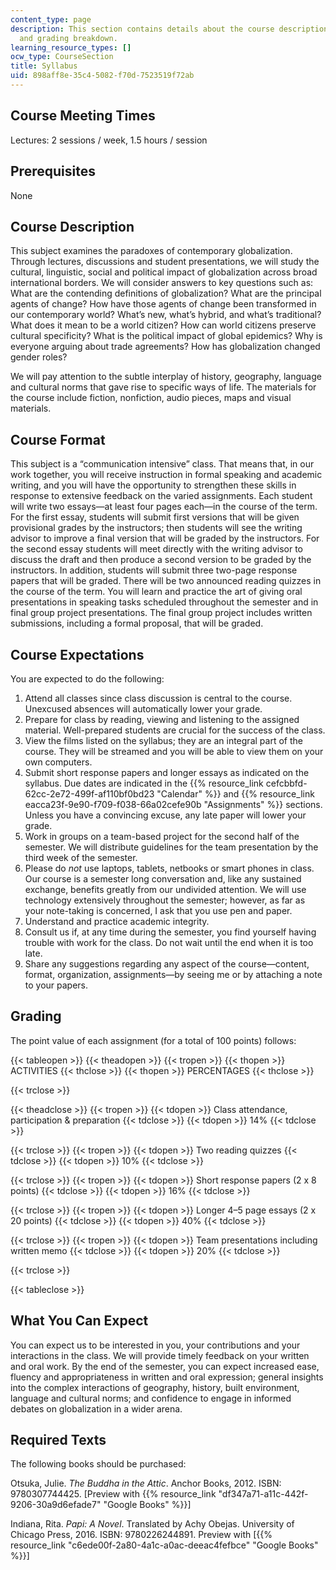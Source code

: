 ```yaml
---
content_type: page
description: This section contains details about the course description, course requirements,
  and grading breakdown.
learning_resource_types: []
ocw_type: CourseSection
title: Syllabus
uid: 898aff8e-35c4-5082-f70d-7523519f72ab
---
```


Course Meeting Times
--------------------

Lectures: 2 sessions / week, 1.5 hours / session

Prerequisites
-------------

None

Course Description
------------------

This subject examines the paradoxes of contemporary globalization. Through lectures, discussions and student presentations, we will study the cultural, linguistic, social and political impact of globalization across broad international borders. We will consider answers to key questions such as: What are the contending definitions of globalization? What are the principal agents of change? How have those agents of change been transformed in our contemporary world? What’s new, what’s hybrid, and what’s traditional? What does it mean to be a world citizen? How can world citizens preserve cultural specificity? What is the political impact of global epidemics? Why is everyone arguing about trade agreements? How has globalization changed gender roles?

We will pay attention to the subtle interplay of history, geography, language and cultural norms that gave rise to specific ways of life. The materials for the course include fiction, nonfiction, audio pieces, maps and visual materials.

Course Format
-------------

This subject is a “communication intensive” class. That means that, in our work together, you will receive instruction in formal speaking and academic writing, and you will have the opportunity to strengthen these skills in response to extensive feedback on the varied assignments. Each student will write two essays—at least four pages each—in the course of the term. For the first essay, students will submit first versions that will be given provisional grades by the instructors; then students will see the writing advisor to improve a final version that will be graded by the instructors. For the second essay students will meet directly with the writing advisor to discuss the draft and then produce a second version to be graded by the instructors. In addition, students will submit three two-page response papers that will be graded. There will be two announced reading quizzes in the course of the term. You will learn and practice the art of giving oral presentations in speaking tasks scheduled throughout the semester and in final group project presentations. The final group project includes written submissions, including a formal proposal, that will be graded.

Course Expectations
-------------------

You are expected to do the following:

1.  Attend all classes since class discussion is central to the course. Unexcused absences will automatically lower your grade.
2.  Prepare for class by reading, viewing and listening to the assigned material. Well-prepared students are crucial for the success of the class.
3.  View the films listed on the syllabus; they are an integral part of the course. They will be streamed and you will be able to view them on your own computers.
4.  Submit short response papers and longer essays as indicated on the syllabus. Due dates are indicated in the {{% resource_link cefcbbfd-62cc-2e72-499f-af110bf0bd23 "Calendar" %}} and {{% resource_link eacca23f-9e90-f709-f038-66a02cefe90b "Assignments" %}} sections. Unless you have a convincing excuse, any late paper will lower your grade.
5.  Work in groups on a team-based project for the second half of the semester. We will distribute guidelines for the team presentation by the third week of the semester.
6.  Please do _not_ use laptops, tablets, netbooks or smart phones in class. Our course is a semester long conversation and, like any sustained exchange, benefits greatly from our undivided attention. We will use technology extensively throughout the semester; however, as far as your note-taking is concerned, I ask that you use pen and paper.
7.  Understand and practice academic integrity.
8.  Consult us if, at any time during the semester, you find yourself having trouble with work for the class. Do not wait until the end when it is too late.
9.  Share any suggestions regarding any aspect of the course—content, format, organization, assignments—by seeing me or by attaching a note to your papers.

Grading
-------

The point value of each assignment (for a total of 100 points) follows:

{{< tableopen >}}
{{< theadopen >}}
{{< tropen >}}
{{< thopen >}}
ACTIVITIES
{{< thclose >}}
{{< thopen >}}
PERCENTAGES
{{< thclose >}}

{{< trclose >}}

{{< theadclose >}}
{{< tropen >}}
{{< tdopen >}}
Class attendance, participation & preparation
{{< tdclose >}}
{{< tdopen >}}
14%
{{< tdclose >}}

{{< trclose >}}
{{< tropen >}}
{{< tdopen >}}
Two reading quizzes
{{< tdclose >}}
{{< tdopen >}}
10%
{{< tdclose >}}

{{< trclose >}}
{{< tropen >}}
{{< tdopen >}}
Short response papers (2 x 8 points)
{{< tdclose >}}
{{< tdopen >}}
16%
{{< tdclose >}}

{{< trclose >}}
{{< tropen >}}
{{< tdopen >}}
Longer 4–5 page essays (2 x 20 points)
{{< tdclose >}}
{{< tdopen >}}
40%
{{< tdclose >}}

{{< trclose >}}
{{< tropen >}}
{{< tdopen >}}
Team presentations including written memo
{{< tdclose >}}
{{< tdopen >}}
20%
{{< tdclose >}}

{{< trclose >}}

{{< tableclose >}}

What You Can Expect
-------------------

You can expect us to be interested in you, your contributions and your interactions in the class. We will provide timely feedback on your written and oral work. By the end of the semester, you can expect increased ease, fluency and appropriateness in written and oral expression; general insights into the complex interactions of geography, history, built environment, language and cultural norms; and confidence to engage in informed debates on globalization in a wider arena.

Required Texts
--------------

The following books should be purchased:

Otsuka, Julie. _The Buddha in the Attic_. Anchor Books, 2012. ISBN: 9780307744425. \[Preview with {{% resource_link "df347a71-a11c-442f-9206-30a9d6efade7" "Google Books" %}}\]

Indiana, Rita. _Papi: A Novel_. Translated by Achy Obejas. University of Chicago Press, 2016. ISBN: 9780226244891. Preview with \[{{% resource_link "c6ede00f-2a80-4a1c-a0ac-deeac4fefbce" "Google Books" %}}\]